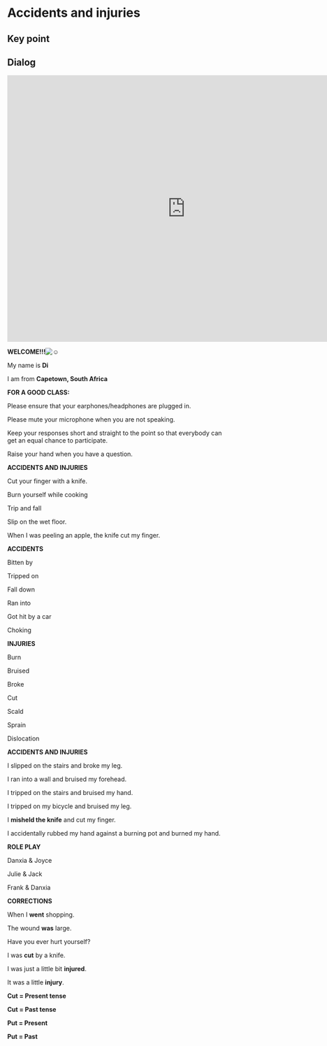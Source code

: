 # Accidents and injuries

## Key point





## Dialog

<iframe name="easyXDM_default1487_provider" id="easyXDM_default1487_provider" src="https://cns.ef-cdn.com/Juno/EvcContent/11/72/Accidents_and_injuries/index.html?api_v=0.0.13&amp;accessKey=07bfe282-907b-4a8e-93cf-c560434a976c&amp;attendanceToken=26890772-3082-4cfd-85ee-8dd9629a7be4&amp;xdm_e=https%3A%2F%2Fevc.ef.com.cn&amp;xdm_c=default1487&amp;xdm_p=1" frameborder="0" style="box-sizing: border-box; width: 813px; height: 609.75px;"></iframe>

**WELCOME!!!![☺](https://mail.google.com/mail/e/263a)**



My name is **Di**

I am from **Capetown, South Africa**



**FOR A GOOD CLASS:**

Please ensure that your earphones/headphones are plugged in.

Please mute your microphone when you are not speaking.

Keep your responses short and straight to the point so that everybody can get an equal chance to participate.

Raise your hand when you have a question.



**ACCIDENTS AND INJURIES**



Cut your finger with a knife.

Burn yourself while cooking

Trip and fall

Slip on the wet floor.



When I was peeling an apple, the knife cut my finger.



**ACCIDENTS**

Bitten by

Tripped on

Fall down

Ran into

Got hit by a car

Choking



**INJURIES**

Burn

Bruised

Broke

Cut

Scald

Sprain

Dislocation



**ACCIDENTS AND INJURIES**



I slipped on the stairs and broke my leg.

I ran into a wall and bruised my forehead.

I tripped on the stairs and bruised my hand.

I tripped on my bicycle and bruised my leg.

I **misheld the knife** and cut my finger.

I accidentally rubbed my hand against a burning pot and burned my hand.



**ROLE PLAY**

Danxia & Joyce

Julie & Jack

Frank & Danxia



**CORRECTIONS**



When I **went** shopping.



The wound **was** large.



Have you ever hurt yourself?



I was **cut** by a knife.



I was just a little bit **injured**.



It was a little **injury**.



**Cut = Present tense**

**Cut   = Past tense**



**Put = Present**

**Put = Past**